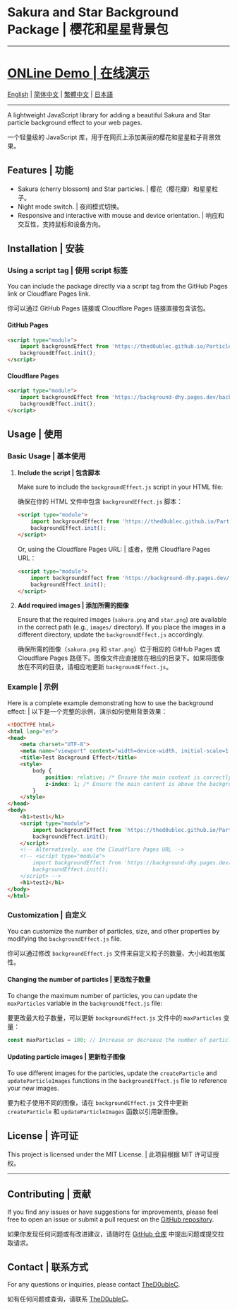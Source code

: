 
# Sakura and Star Background Package | 樱花和星星背景包
---
# [ONLine Demo | 在线演示](https://thed0ublec.github.io/ParticleBackground/)

[English](https://github.com/TheD0ubleC/Background/wiki/EN) | [简体中文](https://github.com/TheD0ubleC/Background/wiki/ZH‐CN) | [繁體中文](https://github.com/TheD0ubleC/Background/wiki/ZH‐TW) | [日本語](https://github.com/TheD0ubleC/Background/wiki/JP)

---

A lightweight JavaScript library for adding a beautiful Sakura and Star particle background effect to your web pages. 

一个轻量级的 JavaScript 库，用于在网页上添加美丽的樱花和星星粒子背景效果。

## Features | 功能

- Sakura (cherry blossom) and Star particles. | 樱花（樱花瓣）和星星粒子。
- Night mode switch. | 夜间模式切换。
- Responsive and interactive with mouse and device orientation. | 响应和交互性，支持鼠标和设备方向。

## Installation | 安装

### Using a script tag | 使用 script 标签

You can include the package directly via a script tag from the GitHub Pages link or Cloudflare Pages link. 

你可以通过 GitHub Pages 链接或 Cloudflare Pages 链接直接包含该包。

#### GitHub Pages

```html
<script type="module">
    import backgroundEffect from 'https://thed0ublec.github.io/ParticleBackground/package/backgroundEffect.js';
    backgroundEffect.init();
</script>
```

#### Cloudflare Pages

```html
<script type="module">
    import backgroundEffect from 'https://background-dhy.pages.dev/backgroundEffect.js';
    backgroundEffect.init();
</script>
```

## Usage | 使用

### Basic Usage | 基本使用

1. **Include the script | 包含脚本**

   Make sure to include the `backgroundEffect.js` script in your HTML file:

   确保在你的 HTML 文件中包含 `backgroundEffect.js` 脚本：

    ```html
    <script type="module">
        import backgroundEffect from 'https://thed0ublec.github.io/ParticleBackground/package/backgroundEffect.js';
        backgroundEffect.init();
    </script>
    ```

    Or, using the Cloudflare Pages URL: | 或者，使用 Cloudflare Pages URL：

    ```html
    <script type="module">
        import backgroundEffect from 'https://background-dhy.pages.dev/backgroundEffect.js';
        backgroundEffect.init();
    </script>
    ```

3. **Add required images | 添加所需的图像**

   Ensure that the required images (`sakura.png` and `star.png`) are available in the correct path (e.g., `images/` directory). If you place the images in a different directory, update the `backgroundEffect.js` accordingly.
   
   确保所需的图像（`sakura.png` 和 `star.png`）位于相应的 GitHub Pages 或 Cloudflare Pages 路径下。图像文件应直接放在相应的目录下。如果将图像放在不同的目录，请相应地更新 `backgroundEffect.js`。

### Example | 示例

Here is a complete example demonstrating how to use the background effect: | 以下是一个完整的示例，演示如何使用背景效果：

```html
<!DOCTYPE html>
<html lang="en">
<head>
    <meta charset="UTF-8">
    <meta name="viewport" content="width=device-width, initial-scale=1.0">
    <title>Test Background Effect</title>
    <style>
        body {
            position: relative; /* Ensure the main content is correctly positioned */
            z-index: 1; /* Ensure the main content is above the background layer */
        }
    </style>
</head>
<body>
    <h1>test1</h1>
    <script type="module">
        import backgroundEffect from 'https://thed0ublec.github.io/ParticleBackground/package/backgroundEffect.js';
        backgroundEffect.init();
    </script>
    <!-- Alternatively, use the Cloudflare Pages URL -->
    <!-- <script type="module">
        import backgroundEffect from 'https://background-dhy.pages.dev/backgroundEffect.js';
        backgroundEffect.init();
    </script> -->
    <h1>test2</h1>
</body>
</html>
```

### Customization | 自定义

You can customize the number of particles, size, and other properties by modifying the `backgroundEffect.js` file. 

你可以通过修改 `backgroundEffect.js` 文件来自定义粒子的数量、大小和其他属性。

#### Changing the number of particles | 更改粒子数量

To change the maximum number of particles, you can update the `maxParticles` variable in the `backgroundEffect.js` file:

要更改最大粒子数量，可以更新 `backgroundEffect.js` 文件中的 `maxParticles` 变量：

```javascript
const maxParticles = 100; // Increase or decrease the number of particles
```

#### Updating particle images | 更新粒子图像

To use different images for the particles, update the `createParticle` and `updateParticleImages` functions in the `backgroundEffect.js` file to reference your new images.

要为粒子使用不同的图像，请在 `backgroundEffect.js` 文件中更新 `createParticle` 和 `updateParticleImages` 函数以引用新图像。

## License | 许可证

This project is licensed under the MIT License. | 此项目根据 MIT 许可证授权。

---

## Contributing | 贡献

If you find any issues or have suggestions for improvements, please feel free to open an issue or submit a pull request on the [GitHub repository](https://github.com/TheD0ubleC/Background).

如果你发现任何问题或有改进建议，请随时在 [GitHub 仓库](https://github.com/TheD0ubleC/Background) 中提出问题或提交拉取请求。

## Contact | 联系方式

For any questions or inquiries, please contact [TheD0ubleC](https://github.com/TheD0ubleC).

如有任何问题或查询，请联系 [TheD0ubleC](https://github.com/TheD0ubleC)。
